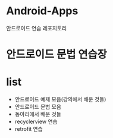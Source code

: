 # Android-Apps
안드로이드 연습 레포지토리

<h1>안드로이드 문법 연습장</h1>

# list
<ul>
  <li>안드로이드 예제 모음(강의에서 배운 것들)</li>
  <li>안드로이드 문법 모음</li>
  <li>동아리에서 배운 것들</li>
  <li>recyclerview 연습</li>
  <li>retrofit 연습</li>
</ul>
